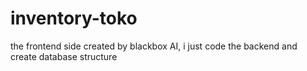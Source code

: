 # inventory-toko
the frontend side created by blackbox AI, i just code the backend and create database structure
